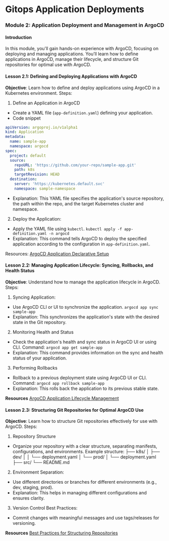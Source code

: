 # Gitops Application Deployments
### Module 2: Application Deployment and Management in ArgoCD
#### Introduction
In this module, you'll gain hands-on experience with ArgoCD, focusing on deploying and managing applications. You’ll learn how to define applications in ArgoCD, manage their lifecycle, and structure Git repositories for optimal use with ArgoCD. 

#### Lesson 2.1: Defining and Deploying Applications with ArgoCD
**Objective**: Learn how to define and deploy applications using ArgoCD in a Kubernetes environment.
Steps:
1. Define an Application in ArgoCD
- Create a YAML file (`app-definition.yaml`) defining your application.
- Code snippet
```yaml
apiVersion: argoproj.io/v1alpha1
kind: Application
metadata:
  name: sample-app
  namespace: argocd
spec:
  project: default
  source:
    repoURL: 'https://github.com/your-repo/sample-app.git'
    path: k8s
    targetRevision: HEAD
  destination:
    server: 'https://kubernetes.default.svc'
    namespace: sample-namespace

```

- Explanation: This YAML file specifies the application's source repository, the path within the repo, and the target Kubernetes cluster and namespace.

2. Deploy the Application:
- Apply the YAML file using `kubectl`.
`kubectl apply -f app-definition.yaml -n argocd`
- Explanation: This command tells ArgoCD to deploy the specified application according to the configuration in `app-definition.yaml`.

Resources:
[ArgoCD Application Declarative Setup](https://argo-cd.readthedocs.io/en/stable/operator-manual/declarative-setup/)

#### Lesson 2.2: Managing Application Lifecycle: Syncing, Rollbacks, and Health Status
**Objective**: Understand how to manage the application lifecycle in ArgoCD.
Steps:
1. Syncing Application:
- Use ArgoCD CLI or UI to synchronize the application.
`argocd app sync sample-app`
- Explanation: This synchronizes the application's state with the desired state in the Git repository.

2. Monitoring Health and Status
- Check the application's health and sync status in ArgoCD UI or using CLI.
Command:
`argocd app get sample-app`
- Explanation: This command provides information on the sync and health status of your application.
3. Performing Rollbacks
- Rollback to a previous deployment state using ArgoCD UI or CLI.
Command:
`argocd app rollback sample-app`
- Explanation: This rolls back the application to its previous stable state.

**Resources**
[ArgoCD Application Lifecycle Management](https://argo-cd.readthedocs.io/en/stable/user-guide/application_lifecycle/)

#### Lesson 2.3: Structuring Git Repositories for Optimal ArgoCD Use
**Objective**: Learn how to structure Git repositories effectively for use with ArgoCD.
Steps:
1. Repository Structure
- Organize your repository with a clear structure, separating manifests, configurations, and environments.
Example structure:
├── k8s/
│   ├── dev/
│   │   └── deployment.yaml
│   └── prod/
│       └── deployment.yaml
├── src/
└── README.md
2. Environment Separation:
- Use different directories or branches for different environments (e.g., dev, staging, prod).
- Explanation: This helps in managing different configurations and ensures clarity.
3. Version Control Best Practices:
- Commit changes with meaningful messages and use tags/releases for versioning.

**Resources**
[Best Practices for Structuring Repositories](https://argo-cd.readthedocs.io/en/stable/user-guide/best_practices/)